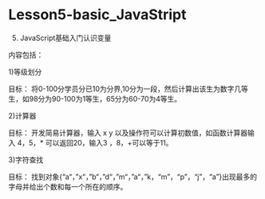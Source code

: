 # Lesson5-basic_JavaStript
5. JavaScript基础入门认识变量

内容包括：

1)等级划分

目标： 将0-100分学员分已10为分界,10分为一段，然后计算出该生为数字几等生，如98分为90-100为1等生，65分为60-70为4等生。

2)计算器

目标： 开发简易计算器，输入 x y 以及操作符可以计算初数值，如函数计算器输入 4，5，* 可以返回20，输入3 ，8，+可以等于11。

3)字符查找

目标： 找到对象{“a“，”x“，”b“，”d“，”m“，”a“，”k，“m”，“p”，“j”，“a”}出现最多的字母并给出个数和每一个所在的顺序。